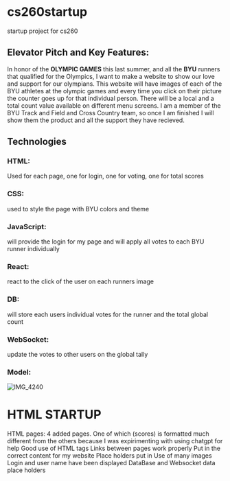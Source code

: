 # cs260startup
startup project for cs260

## Elevator Pitch and Key Features:
In honor of the **OLYMPIC GAMES** this last summer, and all the **BYU** runners that qualified for the Olympics, I want to make a website to show our love and support for our olympians. This website will have images of each of the BYU athletes at the olympic games and every time you click on their picture the counter goes up for that individual person. There will be a local and a total count value available on different menu screens. I am a member of the BYU Track and Field and Cross Country team, so once I am finished I will show them the product and all the support they have recieved.

## Technologies
### HTML:
 Used for each page, one for login, one for voting, one for total scores
### CSS:
 used to style the page with BYU colors and theme
### JavaScript:
 will provide the login for my page and will apply all votes to each BYU runner individually
### React:
 react to the click of the user on each runners image
### DB:
 will store each users individual votes for the runner and the total global count
### WebSocket:
 update the votes to other users on the global tally

### Model:
![IMG_4240](https://github.com/user-attachments/assets/99443604-e3ec-4d29-b7c1-12feafe5110c)


# HTML STARTUP

HTML pages: 4 added pages. One of which (scores) is formatted much different from the others because I was expirimenting with using chatgpt for help
Good use of HTML tags
Links between pages work properly
Put in the correct content for my website
Place holders put in
Use of many images
Login and user name have been displayed
DataBase and Websocket data place holders


